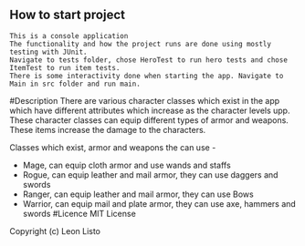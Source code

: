 ## How to start project
    This is a console application
    The functionality and how the project runs are done using mostly testing with JUnit. 
    Navigate to tests folder, chose HeroTest to run hero tests and chose ItemTest to run item tests.
    There is some interactivity done when starting the app. Navigate to Main in src folder and run main.
#Description
There are various character classes which exist in the app which have different attributes which increase as the character levels upp.
These character classes can equip different types of armor and weapons. These items increase the damage to the characters.

Classes which exist, armor and weapons the can use - 
* Mage, can equip cloth armor and use wands and staffs
* Rogue, can equip leather and mail armor, they can use daggers and swords
* Ranger, can equip leather and mail armor, they can use Bows
* Warrior, can equip mail and plate armor, they can use axe, hammers and swords
 #Licence
MIT License

Copyright (c)  Leon Listo
